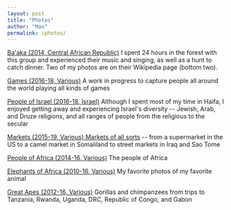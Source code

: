```yaml
---
layout: post
title: "Photos"
author: "Max"
permalink: /photos/
---
```


[Ba'aka (2014, Central African Republic)](https://photos.app.goo.gl/BKAU2rGxGvfHs1s46) I spent 24 hours in the forest with this group and experienced their music and singing, as well as a hunt to catch dinner. Two of my photos are on their Wikipedia page (bottom two). 

[Games (2016-18, Various)](https://photos.app.goo.gl/EqaiygLuEvEPZWM76) A work in progress to capture people all around the world playing all kinds of games

[People of Israel (2016-18, Israel)](https://photos.app.goo.gl/hgP75KAT5t6zVRUn8) Although I spent most of my time in Haifa, I enjoyed getting away and experiencing Israel's diversity -- Jewish, Arab, and Druze religions, and all ranges of people from the religious to the secular

[Markets (2015-19, Various) Markets of all sorts](https://photos.app.goo.gl/tSnaRcd44ykj3S26A) -- from a supermarket in the US to a camel market in Somaliland to street markets in Iraq and Sao Tome

[People of Africa (2014-16, Various)](https://photos.app.goo.gl/vCoJw632WH7P7W589) The people of Africa

[Elephants of Africa (2010-16, Various)](https://photos.app.goo.gl/CAPAfRpdPFeEfVJW6) My favorite photos of my favorite animal

[Great Apes (2012-16, Various)](https://photos.app.goo.gl/XDRxTtTdRwdK58eJ8) Gorillas and chimpanzees from trips to Tanzania, Rwanda, Uganda, DRC, Republic of Congo, and Gabon
